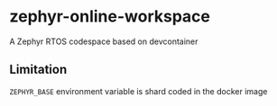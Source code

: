 # zephyr-online-workspace
A Zephyr RTOS codespace based on devcontainer

## Limitation
`ZEPHYR_BASE` environment variable is shard coded in the docker image